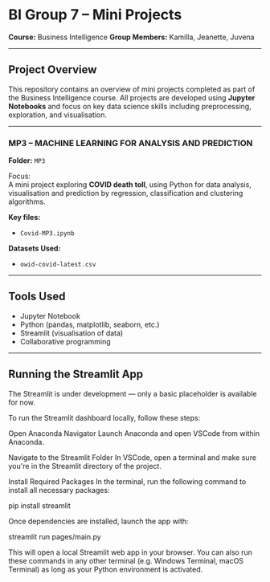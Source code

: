 # BI Group 7 – Mini Projects

**Course:** Business Intelligence 
**Group Members:** Kamilla, Jeanette, Juvena

---

## Project Overview

This repository contains an overview of mini projects completed as part of the Business Intelligence course. All projects are developed using **Jupyter Notebooks** and focus on key data science skills including preprocessing, exploration, and visualisation.

---

### MP3 – MACHINE LEARNING FOR ANALYSIS AND PREDICTION

**Folder:** `MP3`

Focus:  
A mini project exploring **COVID death toll**, using Python for data analysis, visualisation and prediction by regression, classification and clustering algorithms.

**Key files:**
- `Covid-MP3.ipynb`

**Datasets Used:**
- `owid-covid-latest.csv`

---

## Tools Used

- Jupyter Notebook  
- Python (pandas, matplotlib, seaborn, etc.)  
- Streamlit (visualisation of data) 
- Collaborative programming

---

## Running the Streamlit App 

The Streamlit is under development — only a basic placeholder is available for now.

To run the Streamlit dashboard locally, follow these steps:

Open Anaconda Navigator
Launch Anaconda and open VSCode from within Anaconda.

Navigate to the Streamlit Folder
In VSCode, open a terminal and make sure you're in the Streamlit directory of the project.

Install Required Packages
In the terminal, run the following command to install all necessary packages:

pip install streamlit

Once dependencies are installed, launch the app with:

streamlit run pages/main.py

This will open a local Streamlit web app in your browser.
You can also run these commands in any other terminal (e.g. Windows Terminal, macOS Terminal) as long as your Python environment is activated.

